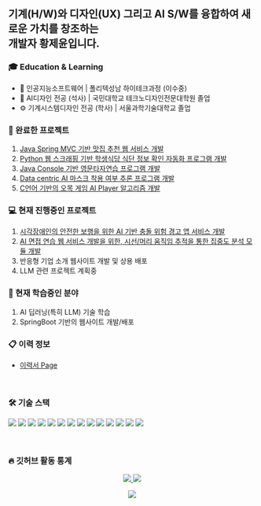 ## 기계(H/W)와 디자인(UX) 그리고 AI S/W를 융합하여 새로운 가치를 창조하는 <br>개발자 황제윤입니다.

### 🎓 Education & Learning
- 🧠 인공지능소프트웨어 | 폴리텍성남 하이테크과정 (이수중)
- 🎨 AI디자인 전공 (석사) | 국민대학교 테크노디자인전문대학원 졸업
- ⚙️ 기계시스템디자인 전공 (학사) | 서울과학기술대학교 졸업
  
### 🏁 완료한 프로젝트
1) [Java Spring MVC 기반 맛집 추천 웹 서비스 개발](https://github.com/JeyunH/WEB-Project-MatZip.git)
2) [Python 웹 스크래핑 기반 학생식당 식단 정보 확인 자동화 프로그램 개발](https://github.com/JeyunH/table-of-meals-app.git)
3) [Java Console 기반 영문타자연습 프로그램 개발](https://github.com/JeyunH/JavaConsole-EngTypingPractice.git)
4) [Data centric AI 마스크 착용 여부 추론 프로그램 개발](https://github.com/JeyunH/data-centric-mask-detection.git)
5) [C언어 기반의 오목 게임 AI Player 알고리즘 개발](https://github.com/JeyunH/C-Omok_Algorithm.git)
      
### 💻 현재 진행중인 프로젝트
1) [시각장애인의 안전한 보행을 위한 AI 기반 충돌 위험 경고 앱 서비스 개발](https://github.com/JeyunH/AI_BlindWalkingHelper.git)
2) [AI 면접 연습 웹 서비스 개발을 위한, 시선/머리 움직임 추적을 통한 집중도 분석 모듈 개발](https://github.com/JeyunH/Gaze-Based-Interview-Focus-Analyzer.git)
3) 반응형 기업 소개 웹사이트 개발 및 상용 배포
4) LLM 관련 프로젝트 계획중

### 📝 현재 학습중인 분야
1) AI 딥러닝(특히 LLM) 기술 학습
2) SpringBoot 기반의 웹사이트 개발/배포

### 📋 이력 정보
- [이력서 Page](https://jeyunh.github.io/my-resume.do/)

<br>

### 🛠️ 기술 스택

<p>
<img src="https://img.shields.io/badge/Java-007396?style=for-the-badge&logo=openjdk&logoColor=white">
<img src="https://img.shields.io/badge/Python-3776AB?style=for-the-badge&logo=python&logoColor=white">
<img src="https://img.shields.io/badge/JavaScript-F7DF1E?style=for-the-badge&logo=javascript&logoColor=black">
<img src="https://img.shields.io/badge/C-A8B9CC?style=for-the-badge&logo=c&logoColor=white">
<img src="https://img.shields.io/badge/SQL-4479A1?style=for-the-badge&logo=postgresql&logoColor=white">
<img src="https://img.shields.io/badge/Spring-6DB33F?style=for-the-badge&logo=spring&logoColor=white">
<img src="https://img.shields.io/badge/SpringBoot-6DB33F?style=for-the-badge&logo=springboot&logoColor=white">
<img src="https://img.shields.io/badge/PyTorch-EE4C2C?style=for-the-badge&logo=pytorch&logoColor=white">
<img src="https://img.shields.io/badge/Linux-FCC624?style=for-the-badge&logo=linux&logoColor=black">
<img src="https://img.shields.io/badge/Docker-2496ED?style=for-the-badge&logo=docker&logoColor=white">
<img src="https://img.shields.io/badge/Matlab-0076A8?style=for-the-badge&logo=mathworks&logoColor=white">
<img src="https://img.shields.io/badge/R-276DC3?style=for-the-badge&logo=r&logoColor=white">
<img src="https://img.shields.io/badge/Arduino-00979D?style=for-the-badge&logo=arduino&logoColor=white">
<img src="https://img.shields.io/badge/Git-F05032?style=for-the-badge&logo=git&logoColor=white">
      
</p>

<br>

### 🔥 깃허브 활동 통계

<p align="center">
  <a href="https://github.com/anuraghazra/github-readme-stats">
    <img src="https://github-readme-stats.vercel.app/api?username=JeyunH&show_icons=true&theme=radical" />
  </a>
  <a href="https://github.com/anuraghazra/github-readme-stats">
    <img src="https://github-readme-stats.vercel.app/api/top-langs/?username=JeyunH&layout=compact&theme=radical" />
  </a>
</p>

<p align="center">
  <a href="https://git.io/streak-stats">
    <img src="https://streak-stats.demolab.com/?user=JeyunH&theme=radical" />
  </a>
</p>
